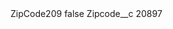 <?xml version="1.0" encoding="UTF-8"?>
<CustomMetadata xmlns="http://soap.sforce.com/2006/04/metadata" xmlns:xsi="http://www.w3.org/2001/XMLSchema-instance" xmlns:xsd="http://www.w3.org/2001/XMLSchema">
    <label>ZipCode209</label>
    <protected>false</protected>
    <values>
        <field>Zipcode__c</field>
        <value xsi:type="xsd:string">20897</value>
    </values>
</CustomMetadata>
